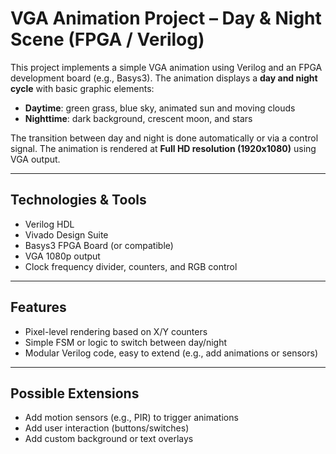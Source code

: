 #  VGA Animation Project – Day & Night Scene (FPGA / Verilog)

This project implements a simple VGA animation using Verilog and an FPGA development board (e.g., Basys3). The animation displays a **day and night cycle** with basic graphic elements:

-  **Daytime**: green grass, blue sky, animated sun and moving clouds  
-  **Nighttime**: dark background, crescent moon, and stars

The transition between day and night is done automatically or via a control signal. The animation is rendered at **Full HD resolution (1920x1080)** using VGA output.

---

## Technologies & Tools

- Verilog HDL  
- Vivado Design Suite  
- Basys3 FPGA Board (or compatible)  
- VGA 1080p output  
- Clock frequency divider, counters, and RGB control  

---

## Features

- Pixel-level rendering based on X/Y counters  
- Simple FSM or logic to switch between day/night  
- Modular Verilog code, easy to extend (e.g., add animations or sensors)

---

## Possible Extensions

- Add motion sensors (e.g., PIR) to trigger animations  
- Add user interaction (buttons/switches)  
- Add custom background or text overlays





